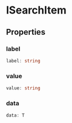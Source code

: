 # ISearchItem

## Properties

### label

```ts
label: string
```

### value

```ts
value: string
```

### data

```ts
data: T
```
